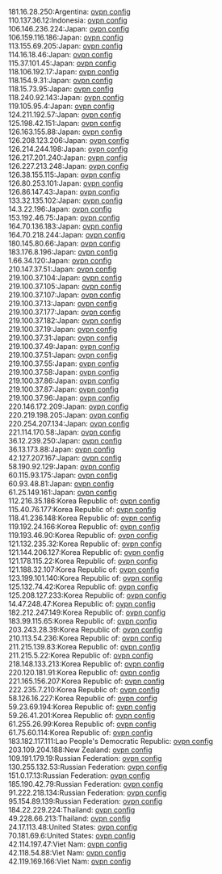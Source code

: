 181.16.28.250:Argentina: [ovpn config](vpn/181_16_28_250.ovpn)  
110.137.36.12:Indonesia: [ovpn config](vpn/110_137_36_12.ovpn)  
106.146.236.224:Japan: [ovpn config](vpn/106_146_236_224.ovpn)  
106.159.116.186:Japan: [ovpn config](vpn/106_159_116_186.ovpn)  
113.155.69.205:Japan: [ovpn config](vpn/113_155_69_205.ovpn)  
114.16.18.46:Japan: [ovpn config](vpn/114_16_18_46.ovpn)  
115.37.101.45:Japan: [ovpn config](vpn/115_37_101_45.ovpn)  
118.106.192.17:Japan: [ovpn config](vpn/118_106_192_17.ovpn)  
118.154.9.31:Japan: [ovpn config](vpn/118_154_9_31.ovpn)  
118.15.73.95:Japan: [ovpn config](vpn/118_15_73_95.ovpn)  
118.240.92.143:Japan: [ovpn config](vpn/118_240_92_143.ovpn)  
119.105.95.4:Japan: [ovpn config](vpn/119_105_95_4.ovpn)  
124.211.192.57:Japan: [ovpn config](vpn/124_211_192_57.ovpn)  
125.198.42.151:Japan: [ovpn config](vpn/125_198_42_151.ovpn)  
126.163.155.88:Japan: [ovpn config](vpn/126_163_155_88.ovpn)  
126.208.123.206:Japan: [ovpn config](vpn/126_208_123_206.ovpn)  
126.214.244.198:Japan: [ovpn config](vpn/126_214_244_198.ovpn)  
126.217.201.240:Japan: [ovpn config](vpn/126_217_201_240.ovpn)  
126.227.213.248:Japan: [ovpn config](vpn/126_227_213_248.ovpn)  
126.38.155.115:Japan: [ovpn config](vpn/126_38_155_115.ovpn)  
126.80.253.101:Japan: [ovpn config](vpn/126_80_253_101.ovpn)  
126.86.147.43:Japan: [ovpn config](vpn/126_86_147_43.ovpn)  
133.32.135.102:Japan: [ovpn config](vpn/133_32_135_102.ovpn)  
14.3.22.196:Japan: [ovpn config](vpn/14_3_22_196.ovpn)  
153.192.46.75:Japan: [ovpn config](vpn/153_192_46_75.ovpn)  
164.70.136.183:Japan: [ovpn config](vpn/164_70_136_183.ovpn)  
164.70.218.244:Japan: [ovpn config](vpn/164_70_218_244.ovpn)  
180.145.80.66:Japan: [ovpn config](vpn/180_145_80_66.ovpn)  
183.176.8.196:Japan: [ovpn config](vpn/183_176_8_196.ovpn)  
1.66.34.120:Japan: [ovpn config](vpn/1_66_34_120.ovpn)  
210.147.37.51:Japan: [ovpn config](vpn/210_147_37_51.ovpn)  
219.100.37.104:Japan: [ovpn config](vpn/219_100_37_104.ovpn)  
219.100.37.105:Japan: [ovpn config](vpn/219_100_37_105.ovpn)  
219.100.37.107:Japan: [ovpn config](vpn/219_100_37_107.ovpn)  
219.100.37.13:Japan: [ovpn config](vpn/219_100_37_13.ovpn)  
219.100.37.177:Japan: [ovpn config](vpn/219_100_37_177.ovpn)  
219.100.37.182:Japan: [ovpn config](vpn/219_100_37_182.ovpn)  
219.100.37.19:Japan: [ovpn config](vpn/219_100_37_19.ovpn)  
219.100.37.31:Japan: [ovpn config](vpn/219_100_37_31.ovpn)  
219.100.37.49:Japan: [ovpn config](vpn/219_100_37_49.ovpn)  
219.100.37.51:Japan: [ovpn config](vpn/219_100_37_51.ovpn)  
219.100.37.55:Japan: [ovpn config](vpn/219_100_37_55.ovpn)  
219.100.37.58:Japan: [ovpn config](vpn/219_100_37_58.ovpn)  
219.100.37.86:Japan: [ovpn config](vpn/219_100_37_86.ovpn)  
219.100.37.87:Japan: [ovpn config](vpn/219_100_37_87.ovpn)  
219.100.37.96:Japan: [ovpn config](vpn/219_100_37_96.ovpn)  
220.146.172.209:Japan: [ovpn config](vpn/220_146_172_209.ovpn)  
220.219.198.205:Japan: [ovpn config](vpn/220_219_198_205.ovpn)  
220.254.207.134:Japan: [ovpn config](vpn/220_254_207_134.ovpn)  
221.114.170.58:Japan: [ovpn config](vpn/221_114_170_58.ovpn)  
36.12.239.250:Japan: [ovpn config](vpn/36_12_239_250.ovpn)  
36.13.173.88:Japan: [ovpn config](vpn/36_13_173_88.ovpn)  
42.127.207.167:Japan: [ovpn config](vpn/42_127_207_167.ovpn)  
58.190.92.129:Japan: [ovpn config](vpn/58_190_92_129.ovpn)  
60.115.93.175:Japan: [ovpn config](vpn/60_115_93_175.ovpn)  
60.93.48.81:Japan: [ovpn config](vpn/60_93_48_81.ovpn)  
61.25.149.161:Japan: [ovpn config](vpn/61_25_149_161.ovpn)  
112.216.35.186:Korea Republic of: [ovpn config](vpn/112_216_35_186.ovpn)  
115.40.76.177:Korea Republic of: [ovpn config](vpn/115_40_76_177.ovpn)  
118.41.236.148:Korea Republic of: [ovpn config](vpn/118_41_236_148.ovpn)  
119.192.24.166:Korea Republic of: [ovpn config](vpn/119_192_24_166.ovpn)  
119.193.46.90:Korea Republic of: [ovpn config](vpn/119_193_46_90.ovpn)  
121.132.235.32:Korea Republic of: [ovpn config](vpn/121_132_235_32.ovpn)  
121.144.206.127:Korea Republic of: [ovpn config](vpn/121_144_206_127.ovpn)  
121.178.115.22:Korea Republic of: [ovpn config](vpn/121_178_115_22.ovpn)  
121.188.32.107:Korea Republic of: [ovpn config](vpn/121_188_32_107.ovpn)  
123.199.101.140:Korea Republic of: [ovpn config](vpn/123_199_101_140.ovpn)  
125.132.74.42:Korea Republic of: [ovpn config](vpn/125_132_74_42.ovpn)  
125.208.127.233:Korea Republic of: [ovpn config](vpn/125_208_127_233.ovpn)  
14.47.248.47:Korea Republic of: [ovpn config](vpn/14_47_248_47.ovpn)  
182.212.247.149:Korea Republic of: [ovpn config](vpn/182_212_247_149.ovpn)  
183.99.115.65:Korea Republic of: [ovpn config](vpn/183_99_115_65.ovpn)  
203.243.28.39:Korea Republic of: [ovpn config](vpn/203_243_28_39.ovpn)  
210.113.54.236:Korea Republic of: [ovpn config](vpn/210_113_54_236.ovpn)  
211.215.139.83:Korea Republic of: [ovpn config](vpn/211_215_139_83.ovpn)  
211.215.5.22:Korea Republic of: [ovpn config](vpn/211_215_5_22.ovpn)  
218.148.133.213:Korea Republic of: [ovpn config](vpn/218_148_133_213.ovpn)  
220.120.181.91:Korea Republic of: [ovpn config](vpn/220_120_181_91.ovpn)  
221.165.156.207:Korea Republic of: [ovpn config](vpn/221_165_156_207.ovpn)  
222.235.7.210:Korea Republic of: [ovpn config](vpn/222_235_7_210.ovpn)  
58.126.16.227:Korea Republic of: [ovpn config](vpn/58_126_16_227.ovpn)  
59.23.69.194:Korea Republic of: [ovpn config](vpn/59_23_69_194.ovpn)  
59.26.41.201:Korea Republic of: [ovpn config](vpn/59_26_41_201.ovpn)  
61.255.26.99:Korea Republic of: [ovpn config](vpn/61_255_26_99.ovpn)  
61.75.60.114:Korea Republic of: [ovpn config](vpn/61_75_60_114.ovpn)  
183.182.117.111:Lao People's Democratic Republic: [ovpn config](vpn/183_182_117_111.ovpn)  
203.109.204.188:New Zealand: [ovpn config](vpn/203_109_204_188.ovpn)  
109.191.179.19:Russian Federation: [ovpn config](vpn/109_191_179_19.ovpn)  
130.255.132.53:Russian Federation: [ovpn config](vpn/130_255_132_53.ovpn)  
151.0.17.13:Russian Federation: [ovpn config](vpn/151_0_17_13.ovpn)  
185.190.42.79:Russian Federation: [ovpn config](vpn/185_190_42_79.ovpn)  
91.222.218.134:Russian Federation: [ovpn config](vpn/91_222_218_134.ovpn)  
95.154.89.139:Russian Federation: [ovpn config](vpn/95_154_89_139.ovpn)  
184.22.229.224:Thailand: [ovpn config](vpn/184_22_229_224.ovpn)  
49.228.66.213:Thailand: [ovpn config](vpn/49_228_66_213.ovpn)  
24.17.113.48:United States: [ovpn config](vpn/24_17_113_48.ovpn)  
70.181.69.6:United States: [ovpn config](vpn/70_181_69_6.ovpn)  
42.114.197.47:Viet Nam: [ovpn config](vpn/42_114_197_47.ovpn)  
42.118.54.88:Viet Nam: [ovpn config](vpn/42_118_54_88.ovpn)  
42.119.169.166:Viet Nam: [ovpn config](vpn/42_119_169_166.ovpn)  
